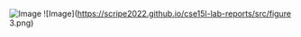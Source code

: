 ![Image](https://scripe2022.github.io/cse15l-lab-reports/src/lab0.png)
![Image](https://scripe2022.github.io/cse15l-lab-reports/src/figure 3.png)